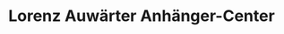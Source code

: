 ---
title: "Lorenz Auwärter Anhänger-Center"
url: /simmozheim/lorenz-auwaerter-anhaenger-center/
shop: Anhänger
---